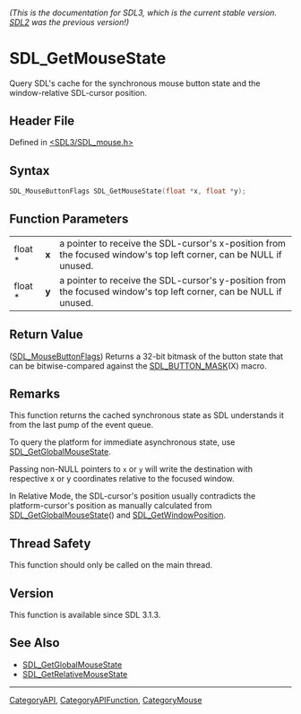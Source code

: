 ###### (This is the documentation for SDL3, which is the current stable version. [SDL2](https://wiki.libsdl.org/SDL2/) was the previous version!)
# SDL_GetMouseState

Query SDL's cache for the synchronous mouse button state and the window-relative SDL-cursor position.

## Header File

Defined in [<SDL3/SDL_mouse.h>](https://github.com/libsdl-org/SDL/blob/main/include/SDL3/SDL_mouse.h)

## Syntax

```c
SDL_MouseButtonFlags SDL_GetMouseState(float *x, float *y);
```

## Function Parameters

|         |       |                                                                                                                    |
| ------- | ----- | ------------------------------------------------------------------------------------------------------------------ |
| float * | **x** | a pointer to receive the SDL-cursor's x-position from the focused window's top left corner, can be NULL if unused. |
| float * | **y** | a pointer to receive the SDL-cursor's y-position from the focused window's top left corner, can be NULL if unused. |

## Return Value

([SDL_MouseButtonFlags](SDL_MouseButtonFlags)) Returns a 32-bit bitmask of
the button state that can be bitwise-compared against the
[SDL_BUTTON_MASK](SDL_BUTTON_MASK)(X) macro.

## Remarks

This function returns the cached synchronous state as SDL understands it
from the last pump of the event queue.

To query the platform for immediate asynchronous state, use
[SDL_GetGlobalMouseState](SDL_GetGlobalMouseState).

Passing non-NULL pointers to `x` or `y` will write the destination with
respective x or y coordinates relative to the focused window.

In Relative Mode, the SDL-cursor's position usually contradicts the
platform-cursor's position as manually calculated from
[SDL_GetGlobalMouseState](SDL_GetGlobalMouseState)() and
[SDL_GetWindowPosition](SDL_GetWindowPosition).

## Thread Safety

This function should only be called on the main thread.

## Version

This function is available since SDL 3.1.3.

## See Also

- [SDL_GetGlobalMouseState](SDL_GetGlobalMouseState)
- [SDL_GetRelativeMouseState](SDL_GetRelativeMouseState)

----
[CategoryAPI](CategoryAPI), [CategoryAPIFunction](CategoryAPIFunction), [CategoryMouse](CategoryMouse)

